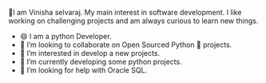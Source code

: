 👋I am Vinisha selvaraj. My main interest in software development. I like working on challenging projects and am always curious to learn new things.
- 😄 I am a python Developer.
- 👯 I’m looking to collaborate on Open Sourced Python 🐍 projects.
- 👀 I’m interested in develop a new projects.
- 🌱 I’m currently developing some python projects.
- 💞️ I’m looking for help with Oracle SQL.

<!---
Vinisha-Selvaraj/Vinisha-Selvaraj is a ✨ special ✨ repository because its `README.md` (this file) appears on your GitHub profile.
You can click the Preview link to take a look at your changes.
--->
